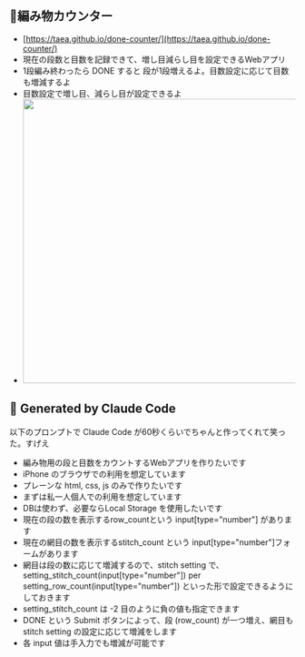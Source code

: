 ## 🧶編み物カウンター

- [https://taea.github.io/done-counter/](https://taea.github.io/done-counter/)
- 現在の段数と目数を記録できて、増し目減らし目を設定できるWebアプリ
- 1段編み終わったら DONE すると 段が1段増えるよ。目数設定に応じて目数も増減するよ
- 目数設定で増し目、減らし目が設定できるよ
- <img width="500" src="https://github.com/user-attachments/assets/49ba2564-9496-45e4-9efd-22a9d72394b7">

## :robot: Generated by Claude Code

以下のプロンプトで Claude Code が60秒くらいでちゃんと作ってくれて笑った。すげえ

- 編み物用の段と目数をカウントするWebアプリを作りたいです
- iPhone のブラウザでの利用を想定しています
- プレーンな html, css, js のみで作りたいです
- まずは私一人個人での利用を想定しています
- DBは使わず、必要ならLocal Storage を使用したいです
- 現在の段の数を表示するrow_countという input[type="number"] があります
- 現在の網目の数を表示するstitch_count という input[type="number"]フォームがあります
- 網目は段の数に応じて増減するので、stitch setting で、setting_stitch_count(input[type="number"]) per  setting_row_count(input[type="number"]) といった形で設定できるようにしておきます
- setting_stitch_count は -2 目のように負の値も指定できます
- DONE という Submit ボタンによって、段 (row_count) が一つ増え、網目も stitch setting の設定に応じて増減をします
- 各 input 値は手入力でも増減が可能です

